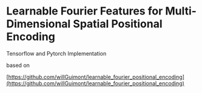 # Learnable Fourier Features for Multi-Dimensional Spatial Positional Encoding

Tensorflow and Pytorch Implementation

based on 

[https://github.com/willGuimont/learnable_fourier_positional_encoding](https://github.com/willGuimont/learnable_fourier_positional_encoding)